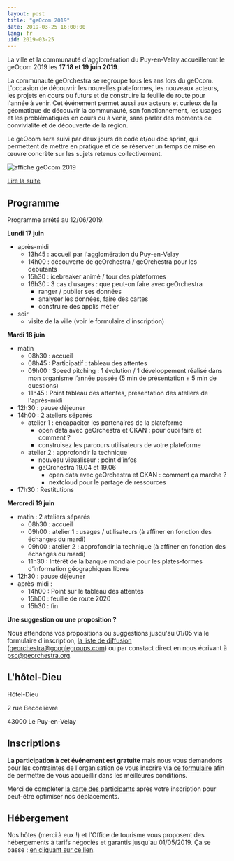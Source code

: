 ```yaml
---
layout: post
title: "geOcom 2019"
date: 2019-03-25 16:00:00
lang: fr
uid: 2019-03-25
---
```


La ville et la communauté d'agglomération du Puy-en-Velay accueilleront le geOcom 2019 les **17 18 et 19 juin 2019**.

La communauté geOrchestra se regroupe tous les ans lors du geOcom. L'occasion de découvrir les nouvelles plateformes, les nouveaux acteurs, les projets en cours ou futurs et de construire la feuille de route pour l'année à venir. Cet événement permet aussi aux acteurs et curieux de la géomatique de découvrir la communauté, son fonctionnement, les usages et les problématiques en cours ou à venir, sans parler des moments de convivialité et de découverte de la région.

Le geOcom sera suivi par deux jours de code et/ou doc sprint, qui permettent de mettre en pratique et de se réserver un temps de mise en œuvre concrète sur les sujets retenus collectivement.

![affiche geOcom 2019](/public/geocom2019/geocom_2019.jpg)


[Lire la suite](/blog/2019/03/25/geocom-2019-fr/)

<!--more-->


## Programme

Programme arrêté au 12/06/2019.


**Lundi 17 juin**

- après-midi
  - 13h45 : accueil par l'agglomération du Puy-en-Velay
  - 14h00 : découverte de geOrchestra / geOrchestra pour les débutants
  - 15h30 : icebreaker animé / tour des plateformes
  - 16h30 : 3 cas d’usages : que peut-on faire avec geOrchestra
    - ranger / publier ses données
    - analyser les données, faire des cartes
    - construire des applis métier
- soir
  - visite de la ville (voir le formulaire d'inscription)


**Mardi 18 juin**

- matin
  - 08h30 : accueil
  - 08h45 : Participatif : tableau des attentes
  - 09h00 : Speed pitching : 1 évolution / 1 développement réalisé dans mon organisme l’année passée (5 min de présentation + 5 min de questions)
  - 11h45 : Point tableau des attentes, présentation des ateliers de l'après-midi
- 12h30 : pause déjeuner
- 14h00 : 2 ateliers séparés
  - atelier 1 : encapaciter les partenaires de la plateforme
    - open data avec geOrchestra et CKAN : pour quoi faire et comment ?
    - construisez les parcours utilisateurs de votre plateforme
  - atelier 2 : approfondir la technique
	  - nouveau visualiseur : point d’infos
    - geOrchestra 19.04 et 19.06
	  - open data avec geOrchestra et CKAN : comment ça marche ?
	  - nextcloud pour le partage de ressources
- 17h30 : Restitutions


**Mercredi 19 juin**

- matin : 2 ateliers séparés
  - 08h30 : accueil
  - 09h00 : atelier 1 : usages / utilisateurs (à affiner en fonction des échanges du mardi)
  - 09h00 : atelier 2 : approfondir la technique (à affiner en fonction des échanges du mardi)
  - 11h30 : Intérêt de la banque mondiale pour les plates-formes d’information géographiques libres
- 12h30 : pause déjeuner
- après-midi :
  - 14h00 : Point sur le tableau des attentes
  - 15h00 : feuille de route 2020
  - 15h30 : fin


**Une suggestion ou une proposition ?**

Nous attendons vos propositions ou suggestions jusqu'au 01/05 via le formulaire d'inscription, [la liste de diffusion](https://groups.google.com/forum/#!forum/georchestra) (georchestra@googlegroups.com) ou par constact direct en nous écrivant à psc@georchestra.org.


## L'hôtel-Dieu

Hôtel-Dieu

2 rue Becdelièvre

43000 Le Puy-en-Velay


## Inscriptions

**La participation à cet événement est gratuite** mais nous vous demandons pour les contraintes de l'organisation de  vous inscrire via [ce formulaire](https://opendata.agglo-lepuyenvelay.fr/inscriptions-geocom-2019/) afin de permettre de vous accueillir dans les meilleures conditions.

Merci de compléter [la carte des participants](https://umap.openstreetmap.fr/fr/map/participants-geocom-2019_307453) après votre inscription pour peut-être optimiser nos déplacements.


## Hébergement

Nos hôtes (merci à eux !) et l'Office de tourisme vous proposent des hébergements à tarifs négociés et garantis jusqu'au 01/05/2019.
Ça se passe : [en cliquant sur ce lien](#).
